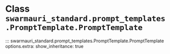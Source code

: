 # Class `swarmauri_standard.prompt_templates.PromptTemplate.PromptTemplate`

::: swarmauri_standard.prompt_templates.PromptTemplate.PromptTemplate
    options.extra:
      show_inheritance: true

